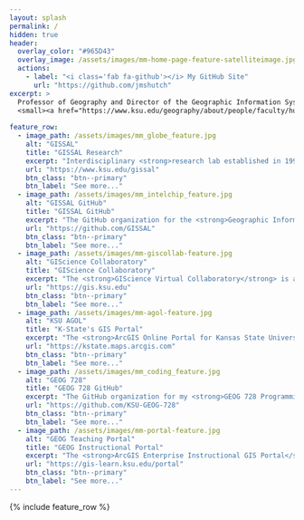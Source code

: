```yaml
---
layout: splash
permalink: /
hidden: true
header:
  overlay_color: "#965D43"
  overlay_image: /assets/images/mm-home-page-feature-satelliteimage.jpg
  actions:
    - label: "<i class='fab fa-github'></i> My GitHub Site"
      url: "https://github.com/jmshutch"
excerpt: >
  Professor of Geography and Director of the Geographic Information Systems Spatial Analysis Laboratory (GISSAL) at Kansas State University.<br />
  <small><a href="https://www.ksu.edu/geography/about/people/faculty/hutchinson.html">Visit my K-State faculty website</a></small>
  
feature_row:
  - image_path: /assets/images/mm_globe_feature.jpg
    alt: "GISSAL"
    title: "GISSAL Research"
    excerpt: "Interdisciplinary <strong>research lab established in 1991</strong> for spatiotemporal analytics, custom geoprocessing tool programming, GIS service development, and Web-based map design."
    url: "https://www.ksu.edu/gissal"
    btn_class: "btn--primary"
    btn_label: "See more..."
  - image_path: /assets/images/mm_intelchip_feature.jpg
    alt: "GISSAL GitHub"
    title: "GISSAL GitHub"
    excerpt: "The GitHub organization for the <strong>Geographic Information Systems Spatial Analysis Laboratory (GISSAL)</strong> with repositories of current and past research."
    url: "https://github.com/GISSAL"
    btn_class: "btn--primary"
    btn_label: "See more..."
  - image_path: /assets/images/mm-giscollab-feature.jpg
    alt: "GIScience Collaboratory"
    title: "GIScience Collaboratory"
    excerpt: "The <strong>GIScience Virtual Collaboratory</strong> is a central location to find geospatial resources at <strong>Kansas State University</strong> and serves as our <strong>UCGIS</strong> membership portolio."
    url: "https://gis.ksu.edu"
    btn_class: "btn--primary"
    btn_label: "See more..."    
  - image_path: /assets/images/mm-agol-feature.jpg
    alt: "KSU AGOL"
    title: "K-State's GIS Portal"
    excerpt: "The <strong>ArcGIS Online Portal for Kansas State University</strong>.  User's may sign in using their K-State eID and password which activates a portal account and ArcGIS Pro license."
    url: "https://kstate.maps.arcgis.com"
    btn_class: "btn--primary"
    btn_label: "See more..."
  - image_path: /assets/images/mm_coding_feature.jpg
    alt: "GEOG 728"
    title: "GEOG 728 GitHub"
    excerpt: "The GitHub organization for my <strong>GEOG 728 Programming for Geographic Analysis</strong> course for undergraduates and graduate students at Kansas State University."
    url: "https://github.com/KSU-GEOG-728"
    btn_class: "btn--primary"
    btn_label: "See more..."
  - image_path: /assets/images/mm-portal-feature.jpg
    alt: "GEOG Teaching Portal"
    title: "GEOG Instructional Portal"
    excerpt: "The <strong>ArcGIS Enterprise Instructional GIS Portal</strong> for the <strong>Department of Geography and Geospatial Sciences</strong> (for use only by students enrolled in department courses)."
    url: "https://gis-learn.ksu.edu/portal"
    btn_class: "btn--primary"
    btn_label: "See more..."
---
```


{% include feature_row %}
